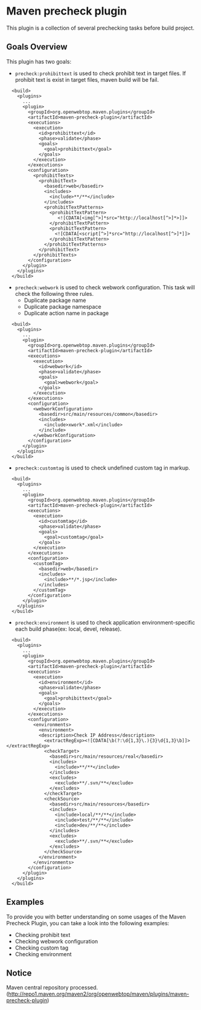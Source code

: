 # Maven precheck plugin

This plugin is a collection of several prechecking tasks before build project.

## Goals Overview

This plugin has two goals:
- `precheck:prohibittext` is used to check prohibit text in target files. If prohibit text is exist in target files, maven build will be fail.
```
  <build>
    <plugins>
      ...
      <plugin>
        <groupId>org.openwebtop.maven.plugins</groupId>
        <artifactId>maven-precheck-plugin</artifactId>
        <executions>
          <execution>
            <id>prohibittext</id>
            <phase>validate</phase>
            <goals>
              <goal>prohibittext</goal>
            </goals>
          </execution>
        </executions>
        <configuration>
          <prohibitTexts>
            <prohibitText>
              <basedir>web</basedir>
              <includes>
                <include>**/**</include>
              </includes>
              <prohibitTextPatterns>
                <prohibitTextPattern>
                   <![CDATA[<img[^>]*src="http://localhost[^>]*>]]>
                </prohibitTextPattern>
                <prohibitTextPattern>
                  <![CDATA[<script[^>]*src="http://localhost[^>]*]]>
                </prohibitTextPattern>
              </prohibitTextPatterns>
            </prohibitText>
          </prohibitTexts>
        </configuration>
      </plugin>
    </plugins>
  </build>
```

- `precheck:webwork` is used to check webwork configuration. This task will check the following three rules.
  - Duplicate package name
  - Duplicate package namespace
  - Duplicate action name in package
```
  <build>
    <plugins>
      ...
      <plugin>
        <groupId>org.openwebtop.maven.plugins</groupId>
        <artifactId>maven-precheck-plugin</artifactId>
        <executions>
          <execution>
            <id>webwork</id>
            <phase>validate</phase>
            <goals>
              <goal>webwork</goal>
            </goals>
          </execution>
        </executions>
        <configuration>
          <webworkConfiguration>
            <basedir>src/main/resources/common</basedir>
            <includes>
              <include>xwork*.xml</include>
            </include>
          </webworkConfiguration>
        </configuration>
      </plugin>
    </plugins>
  </build>
  ```

- `precheck:customtag` is used to check undefined custom tag in markup.
```
  <build>
    <plugins>
      ...
      <plugin>
        <groupId>org.openwebtop.maven.plugins</groupId>
        <artifactId>maven-precheck-plugin</artifactId>
        <executions>
          <execution>
            <id>customtag</id>
            <phase>validate</phase>
            <goals>
              <goal>customtag</goal>
            </goals>
          </execution>
        </executions>
        <configuration>
          <customTag>
            <basedir>web</basedir>
            <includes>
              <include>**/*.jsp</include>
            </includes>
          </customTag>
        </configuration>
      </plugin>
    </plugins>
  </build>
```
- `precheck:environment` is used to check application environment-specific each build phase(ex: local, devel, release).
```
  <build>
    <plugins>
      ...
      <plugin>
        <groupId>org.openwebtop.maven.plugins</groupId>
        <artifactId>maven-precheck-plugin</artifactId>
        <executions>
          <execution>
            <id>environment</id>
            <phase>validate</phase>
            <goals>
              <goal>prohibittext</goal>
            </goals>
          </execution>
        </executions>
        <configuration>
          <environments>
            <environment>
            <description>Check IP Address</description>
              <extractRegExp><![CDATA[\b(?:\d{1,3}\.){3}\d{1,3}\b]]></extractRegExp>
              <checkTarget>
                <basedir>src/main/resources/real</basedir>
                <includes>
                  <include>**/**</include>
                </includes>
                <excludes>
                  <exclude>**/.svn/**</exclude>
                </excludes>
              </checkTarget>
              <checkSource>
                <basedir>src/main/resources</basedir>
                <includes>
                  <include>local/**/**</include>
                  <include>test/**/**</include>
                  <include>dev/**/**</include>
                </includes>
                <excludes>
                  <exclude>**/.svn/**</exclude>
                </excludes>
              </checkSource>
            </environment>
          </environments>
        </configuration>
      </plugin>
    </plugins>
  </build>
```

## Examples

To provide you with better understanding on some usages of the Maven Precheck Plugin, you can take a look into the following examples:

- Checking prohibit text
- Checking webwork configuration
- Checking custom tag
- Checking environment

## Notice

Maven central repository processed. (http://repo1.maven.org/maven2/org/openwebtop/maven/plugins/maven-precheck-plugin)
